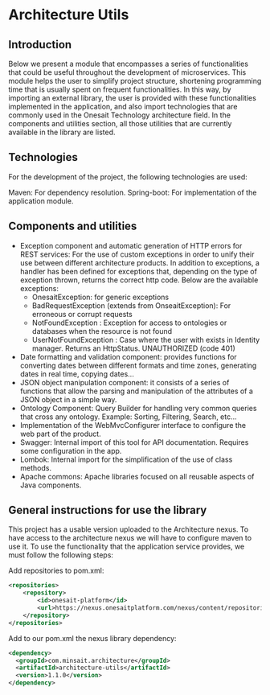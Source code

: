 # Architecture Utils

## Introduction

Below we present a module that encompasses a series of functionalities that could be useful throughout the development of microservices. This module helps the user to simplify project structure, shortening programming time that is usually spent on frequent functionalities. In this way, by importing an external library, the user is provided with these functionalities implemented in the application, and also import technologies that are commonly used in the Onesait Technology architecture field. In the components and utilities section, all those utilities that are currently available in the library are listed.

## Technologies

For the development of the project, the following technologies are used:

Maven: For dependency resolution.
Spring-boot: For implementation of the application module.

## Components and utilities

- Exception component and automatic generation of HTTP errors for REST services: For the use of custom exceptions in order to unify their use between different architecture products. In addition to exceptions, a handler has been defined for exceptions that, depending on the type of exception thrown, returns the correct http code. Below are the available exceptions:
  - OnesaitException: for generic exceptions
  - BadRequestException (extends from OnseaitException): For erroneous or corrupt requests
  - NotFoundException : Exception for access to ontologies or databases when the resource is not found
  - UserNotFoundException : Case where the user with exists in Identity manager. Returns an HttpStatus. UNAUTHORIZED (code 401)
- Date formatting and validation component: provides functions for converting dates between different formats and time zones, generating dates in real time, copying dates...
- JSON object manipulation component: it consists of a series of functions that allow the parsing and manipulation of the attributes of a JSON object in a simple way.
- Ontology Component: Query Builder for handling very common queries that cross any ontology. Example: Sorting, Filtering, Search, etc...
- Implementation of the WebMvcConfigurer interface to configure the web part of the product.
- Swagger: Internal import of this tool for API documentation. Requires some configuration in the app.
- Lombok: Internal import for the simplification of the use of class methods.
- Apache commons: Apache libraries focused on all reusable aspects of Java components.

## General instructions for use the library

This project has a usable version uploaded to the Architecture nexus. To have access to the architecture nexus we will have to configure maven to use it. To use the functionality that the application service provides, we must follow the following steps:

Add repositories to pom.xml:

```xml
<repositories>
    <repository>
        <id>onesait-platform</id>
        <url>https://nexus.onesaitplatform.com/nexus/content/repositories/releases/</url>
    </repository>
</repositories>
```

Add to our pom.xml the nexus library dependency:

```xml
<dependency>
  <groupId>com.minsait.architecture</groupId>
  <artifactId>architecture-utils</artifactId>
  <version>1.1.0</version>
</dependency>
```